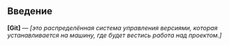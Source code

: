 ## Введение

**[Git]** — *[это распределённая система управления версиями, которая устанавливается на машину,
 где будет вестись работа над проектом.]*